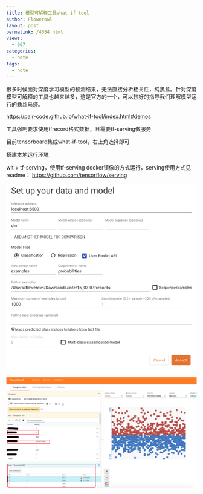 ```yaml
---
title: 模型可解释工具what if tool
author: Flowerowl
layout: post
permalink: /4054.html
views:
  - 667
categories:
  - note
tags:
  - note
---
```


很多时候面对深度学习模型的预测结果，无法直接分析相关性，纯黑盒。针对深度模型可解释的工具也越来越多，这是官方的一个，可以较好的指导我们理解模型运行的蛛丝马迹。

https://pair-code.github.io/what-if-tool/index.html#demos

工具强制要求使用tfrecord格式数据，且需要tf-serving做服务

目前tensorboard集成what-if-tool，右上角选择即可

搭建本地运行环境

wit + tf-serving，使用tf-serving docker镜像的方式运行，serving使用方式见readme： https://github.com/tensorflow/serving

![image](wp-content/uploads/2020/04/20.png)

![image](wp-content/uploads/2020/04/21.png)